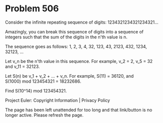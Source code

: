 #   Problem 506

   Consider the infinite repeating sequence of digits:
   1234321234321234321...

   Amazingly, you can break this sequence of digits into a sequence of
   integers such that the sum of the digits in the n'th value is n.

   The sequence goes as follows:
   1, 2, 3, 4, 32, 123, 43, 2123, 432, 1234, 32123, ...

   Let v_n be the n'th value in this sequence. For example, v_2 = 2, v_5 = 32
   and v_11 = 32123.

   Let S(n) be v_1 + v_2 + ... + v_n. For example, S(11) = 36120, and
   S(1000) mod 123454321 = 18232686.

   Find S(10^14) mod 123454321.

   Project Euler: Copyright Information | Privacy Policy

   The page has been left unattended for too long and that link/button is no
   longer active. Please refresh the page.
